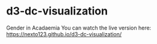 # d3-dc-visualization
Gender in Acadaemia
 You can watch the live version here:
 https://nexto123.github.io/d3-dc-visualization/
